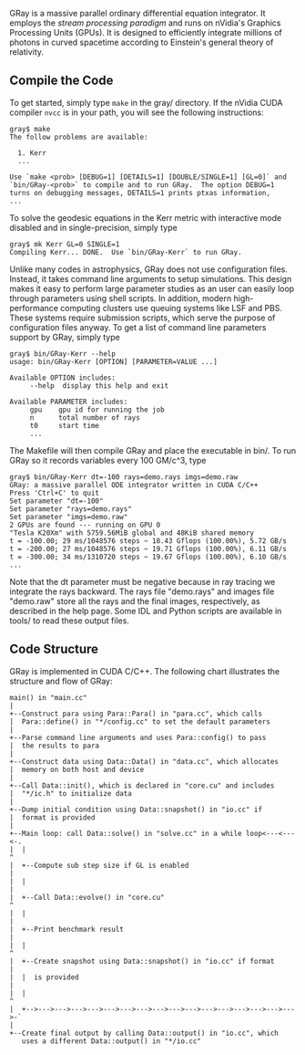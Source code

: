 GRay is a massive parallel ordinary differential equation integrator.
It employs the *stream processing paradigm* and runs on nVidia's
Graphics Processing Units (GPUs).  It is designed to efficiently
integrate millions of photons in curved spacetime according to
Einstein's general theory of relativity.


Compile the Code
----------------

To get started, simply type `make` in the gray/ directory.  If the
nVidia CUDA compiler `nvcc` is in your path, you will see the
following instructions:

    gray$ make
    The follow problems are available:

      1. Kerr
      ...

    Use `make <prob> [DEBUG=1] [DETAILS=1] [DOUBLE/SINGLE=1] [GL=0]` and
    `bin/GRay-<prob>` to compile and to run GRay.  The option DEBUG=1
    turns on debugging messages, DETAILS=1 prints ptxas information,
    ...

To solve the geodesic equations in the Kerr metric with interactive
mode disabled and in single-precision, simply type

    gray$ mk Kerr GL=0 SINGLE=1
    Compiling Kerr... DONE.  Use `bin/GRay-Kerr` to run GRay.

Unlike many codes in astrophysics, GRay does not use configuration
files.  Instead, it takes command line arguments to setup simulations.
This design makes it easy to perform large parameter studies as an
user can easily loop through parameters using shell scripts.  In
addition, modern high-performance computing clusters use queuing
systems like LSF and PBS.  These systems require submission scripts,
which serve the purpose of configuration files anyway.  To get a list
of command line parameters support by GRay, simply type

    gray$ bin/GRay-Kerr --help
    usage: bin/GRay-Kerr [OPTION] [PARAMETER=VALUE ...]

    Available OPTION includes:
         --help  display this help and exit

    Available PARAMETER includes:
         gpu    gpu id for running the job
         n      total number of rays
         t0     start time
         ...

The Makefile will then compile GRay and place the executable in bin/.
To run GRay so it records variables every 100 GM/c^3, type

    gray$ bin/GRay-Kerr dt=-100 rays=demo.rays imgs=demo.raw
    GRay: a massive parallel ODE integrator written in CUDA C/C++
    Press 'Ctrl+C' to quit
    Set parameter "dt=-100"
    Set parameter "rays=demo.rays"
    Set parameter "imgs=demo.raw"
    2 GPUs are found --- running on GPU 0
    "Tesla K20Xm" with 5759.56MiB global and 48KiB shared memory
    t = -100.00; 29 ms/1048576 steps ~ 18.43 Gflops (100.00%), 5.72 GB/s
    t = -200.00; 27 ms/1048576 steps ~ 19.71 Gflops (100.00%), 6.11 GB/s
    t = -300.00; 34 ms/1310720 steps ~ 19.67 Gflops (100.00%), 6.10 GB/s
    ...

Note that the dt parameter must be negative because in ray tracing we
integrate the rays backward.  The rays file "demo.rays" and images
file "demo.raw" store all the rays and the final images, respectively,
as described in the help page.  Some IDL and Python scripts are
available in tools/ to read these output files.


Code Structure
--------------

GRay is implemented in CUDA C/C++.  The following chart illustrates
the structure and flow of GRay:

    main() in "main.cc"
    |
    +--Construct para using Para::Para() in "para.cc", which calls
    |  Para::define() in "*/config.cc" to set the default parameters
    |
    +--Parse command line arguments and uses Para::config() to pass
    |  the results to para
    |
    +--Construct data using Data::Data() in "data.cc", which allocates
    |  memory on both host and device
    |
    +--Call Data::init(), which is declared in "core.cu" and includes
    |  "*/ic.h" to initialize data
    |
    +--Dump initial condition using Data::snapshot() in "io.cc" if
    |  format is provided
    |
    +--Main loop: call Data::solve() in "solve.cc" in a while loop<---<---<-.
    |  |                                                                    ^
    |  +--Compute sub step size if GL is enabled                            |
    |  |                                                                    |
    |  +--Call Data::evolve() in "core.cu"                                  ^
    |  |                                                                    |
    |  +--Print benchmark result                                            |
    |  |                                                                    ^
    |  +--Create snapshot using Data::snapshot() in "io.cc" if format       |
    |  |  is provided                                                       |
    |  |                                                                    ^
    |  +-->--->--->--->--->--->--->--->--->--->--->--->--->--->--->--->--->-`
    |
    +--Create final output by calling Data::output() in "io.cc", which
       uses a different Data::output() in "*/io.cc"
